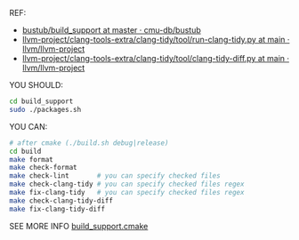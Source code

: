 REF:
- [bustub/build_support at master · cmu-db/bustub](https://github.com/cmu-db/bustub/tree/master/build_support)
- [llvm-project/clang-tools-extra/clang-tidy/tool/run-clang-tidy.py at main · llvm/llvm-project](https://github.com/llvm/llvm-project/blob/main/clang-tools-extra/clang-tidy/tool/run-clang-tidy.py)
- [llvm-project/clang-tools-extra/clang-tidy/tool/clang-tidy-diff.py at main · llvm/llvm-project](https://github.com/llvm/llvm-project/blob/main/clang-tools-extra/clang-tidy/tool/clang-tidy-diff.py)

YOU SHOULD:
```bash
cd build_support
sudo ./packages.sh
```

YOU CAN:
```bash
# after cmake (./build.sh debug|release)
cd build
make format
make check-format
make check-lint       # you can specify checked files
make check-clang-tidy # you can specify checked files regex
make fix-clang-tidy   # you can specify checked files regex
make check-clang-tidy-diff
make fix-clang-tidy-diff
```

SEE MORE INFO [build_support.cmake](./build_support.cmake)
